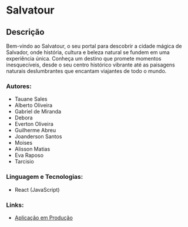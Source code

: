 # Salvatour

## Descrição

Bem-vindo ao Salvatour, o seu portal para descobrir a cidade mágica de Salvador, onde história, cultura e beleza natural se fundem em uma experiência única. Conheça um destino que promete momentos inesquecíveis, desde o seu centro histórico vibrante até as paisagens naturais deslumbrantes que encantam viajantes de todo o mundo.

### Autores:
- Tauane Sales 
- Alberto Oliveira
- Gabriel de Miranda
- Debora 
- Everton Oliveira
- Guilherme Abreu
- Joanderson Santos
- Moises
- Alisson Matias
- Eva Raposo
- Tarcisio

 ### Linguagem e Tecnologias:
- React (JavaScript)


### Links:
- [Aplicação em Produção](https://front.matc84.tauane.artadevs.tech/)
